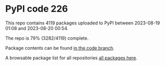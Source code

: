 # PyPI code 226

This repo contains 4119 packages uploaded to PyPI between 
2023-08-19 01:08 and 2023-08-20 00:54.

The repo is 79% (3282/4119) complete.

Package contents can be found [in the code branch](https://github.com/pypi-data/pypi-mirror-226/tree/code/packages).

A browsable package list for all repositories [all packages here](https://pypi-data.github.io/website/repositories/pypi-mirror-226).


